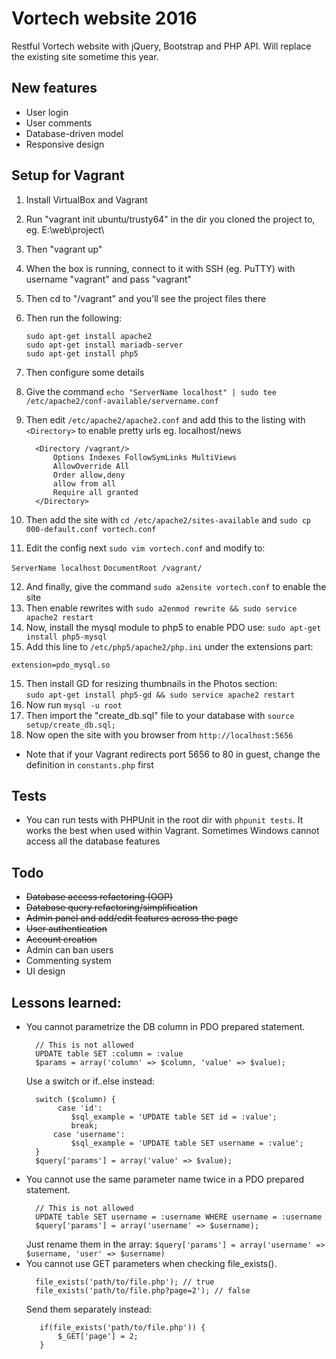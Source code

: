 # Vortech website 2016
Restful Vortech website with jQuery, Bootstrap and PHP API. Will replace the existing site sometime this year.

## New features
* User login  
* User comments  
* Database-driven model  
* Responsive design  

## Setup for Vagrant
1. Install VirtualBox and Vagrant
2. Run "vagrant init ubuntu/trusty64" in the dir you cloned the project to, eg. E:\web\project\
3. Then "vagrant up"
4. When the box is running, connect to it with SSH (eg. PuTTY) with username "vagrant" and pass "vagrant"
5. Then cd to "/vagrant" and you'll see the project files there
6. Then run the following:

   `sudo apt-get install apache2`  
   `sudo apt-get install mariadb-server`  
   `sudo apt-get install php5`  

7. Then configure some details
8. Give the command `echo "ServerName localhost" | sudo tee /etc/apache2/conf-available/servername.conf`
9. Then edit `/etc/apache2/apache2.conf` and add this to the listing with `<Directory>` to enable pretty urls eg. localhost/news

   ```
     <Directory /vagrant/>  
         Options Indexes FollowSymLinks MultiViews  
         AllowOverride All  
         Order allow,deny  
         allow from all  
         Require all granted  
     </Directory>  
   ```

10. Then add the site with `cd /etc/apache2/sites-available` and `sudo cp 000-default.conf vortech.conf`
11. Edit the config next `sudo vim vortech.conf` and modify to:  

   `ServerName localhost`
   `DocumentRoot /vagrant/`

12. And finally, give the command `sudo a2ensite vortech.conf` to enable the site
13. Then enable rewrites with `sudo a2enmod rewrite && sudo service apache2 restart`
14. Now, install the mysql module to php5 to enable PDO use: `sudo apt-get install php5-mysql`
14. Add this line to `/etc/php5/apache2/php.ini` under the extensions part:

  `extension=pdo_mysql.so`

15. Then install GD for resizing thumbnails in the Photos section:  
    `sudo apt-get install php5-gd && sudo service apache2 restart`
16. Now run `mysql -u root`
17. Then import the "create_db.sql" file to your database with `source setup/create_db.sql;`
18. Now open the site with you browser from `http://localhost:5656`
 * Note that if your Vagrant redirects port 5656 to 80 in guest, change the definition in `constants.php` first

## Tests
* You can run tests with PHPUnit in the root dir with `phpunit tests`. It works the best when used within Vagrant. Sometimes Windows cannot access all the database features

## Todo
* ~~Database access refactoring (OOP)~~  
* ~~Database query refactoring/simplification~~  
* ~~Admin panel and add/edit features across the page~~  
* ~~User authentication~~  
* ~~Account creation~~  
* Admin can ban users
* Commenting system  
* UI design

## Lessons learned:
* You cannot parametrize the DB column in PDO prepared statement.
  ```
    // This is not allowed  
    UPDATE table SET :column = :value  
    $params = array('column' => $column, 'value' => $value);  
  ```
  Use a switch or if..else instead:
  ```
    switch ($column) {  
         case 'id':  
            $sql_example = 'UPDATE table SET id = :value';  
            break;  
        case 'username':  
            $sql_example = 'UPDATE table SET username = :value';  
    }  
    $query['params'] = array('value' => $value);
  ```
* You cannot use the same parameter name twice in a PDO prepared statement.
  ```
    // This is not allowed  
    UPDATE table SET username = :username WHERE username = :username
    $query['params'] = array('username' => $username);  
  ```
  Just rename them in the array:
    `$query['params'] = array('username' => $username, 'user' => $username)`
* You cannot use GET parameters when checking file_exists().
  ```
    file_exists('path/to/file.php'); // true
    file_exists('path/to/file.php?page=2'); // false
  ```
  Send them separately instead:  
  ```
     if(file_exists('path/to/file.php')) {
         $_GET['page'] = 2;
     }
  ```
